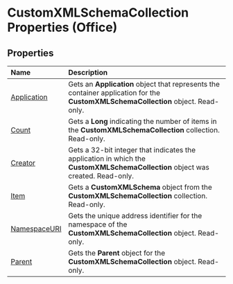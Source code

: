 
# CustomXMLSchemaCollection Properties (Office)

## Properties



|**Name**|**Description**|
|:-----|:-----|
|[Application](8376ce9d-c47d-b418-5b21-11cb43ffb366.md)|Gets an  **Application** object that represents the container application for the **CustomXMLSchemaCollection** object. Read-only.|
|[Count](b8db6d3b-794a-cf40-4b34-5eb9e52b7022.md)|Gets a  **Long** indicating the number of items in the **CustomXMLSchemaCollection** collection. Read-only.|
|[Creator](27e56d9a-24f5-9d95-afb5-a6ba50a6367d.md)|Gets a 32-bit integer that indicates the application in which the  **CustomXMLSchemaCollection** object was created. Read-only.|
|[Item](1a361a57-70c7-04dc-9dcc-f801c8b187f7.md)|Gets a  **CustomXMLSchema** object from the **CustomXMLSchemaCollection** collection. Read-only.|
|[NamespaceURI](28632514-d797-c6bc-2363-a0c07ee842d3.md)|Gets the unique address identifier for the namespace of the  **CustomXMLSchemaCollection** object. Read-only.|
|[Parent](6929da5b-b6fd-f929-3c08-05bd115a6121.md)|Gets the  **Parent** object for the **CustomXMLSchemaCollection** object. Read-only.|
